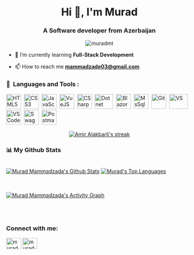 <h1 align="center">Hi 👋, I'm Murad</h1>
<h3 align="center">A Software developer from Azerbaijan</h3>
<p align="center"> <img src="https://komarev.com/ghpvc/?username=muradmt&label=Profile%20views&color=0e75b6&style=flat" alt="muradmt" /> </p>

- 🌱 I’m currently learning **Full-Stack Development**

- 📫 How to reach me **mammadzade03@gmail.com**

### 🚀 &nbsp;Languages and Tools :

<p>
<img src="https://raw.githubusercontent.com/yurijserrano/Github-Profile-Readme-Logos/042e36c55d4d757621dedc4f03108213fbb57ec4/others/html.svg" title="HTML5" alt="HTML5" width="40" height="40"/>&nbsp;
  <img src="https://raw.githubusercontent.com/yurijserrano/Github-Profile-Readme-Logos/042e36c55d4d757621dedc4f03108213fbb57ec4/others/css.svg" title="CSS3" alt="CSS3" width="40" height="40"/>&nbsp;
<img src="https://raw.githubusercontent.com/yurijserrano/Github-Profile-Readme-Logos/042e36c55d4d757621dedc4f03108213fbb57ec4/programming%20languages/javascript.svg" title="JavaScript" alt="JavaScript" width="40" height="40"/>&nbsp;
  <img src="https://raw.githubusercontent.com/yurijserrano/Github-Profile-Readme-Logos/042e36c55d4d757621dedc4f03108213fbb57ec4/frameworks/vuejs.svg" title="VueJS" alt="VueJS" width="40" height="40"/>&nbsp;
<img src="https://seeklogo.com/images/C/c-sharp-c-logo-02F17714BA-seeklogo.com.png" title="CSharp" alt="CSharp" width="40" height="40"/>&nbsp;
<img src="https://logos-world.net/wp-content/uploads/2022/01/NET-Framework-Logo.png" title="Dotnet" alt="Dotnet" width="50" height="40"/>&nbsp;
<img src="https://upload.wikimedia.org/wikipedia/commons/d/d0/Blazor.png" title="Blazor" alt="Blazor" width="40" height="40"/>&nbsp;
<img src="https://seeklogo.com/images/M/microsoft-sql-server-logo-96AF49E2B3-seeklogo.com.png" title="MsSql" alt="MsSql" width="40" height="40"/>&nbsp;
<img src="https://upload.wikimedia.org/wikipedia/commons/thumb/3/3f/Git_icon.svg/1200px-Git_icon.svg.png" title="Git" alt="Git" width="40" height="40"/>&nbsp;
<img src="https://raw.githubusercontent.com/yurijserrano/Github-Profile-Readme-Logos/042e36c55d4d757621dedc4f03108213fbb57ec4/ides/vs-studio.svg" title="VS" alt="VS" width="50" height="40"/>&nbsp;
<img src="https://upload.wikimedia.org/wikipedia/commons/9/9a/Visual_Studio_Code_1.35_icon.svg" title="VS Code" alt="VS Code" width="40" height="40"/>&nbsp;
<img src="https://encrypted-tbn0.gstatic.com/images?q=tbn:ANd9GcSj1QzMcvWvOgXqgqyD7z1euhr7g_n1R6BXbquHCrY&s" title="Swagger" alt="Swagger" width="40" height="40"/>&nbsp;
<img src="https://www.vectorlogo.zone/logos/getpostman/getpostman-icon.svg" title="Postman" alt="Postman" width="40" height="40"/>&nbsp;
</p>

<p align="center">
  <a href="https://github-readme-streak-stats.herokuapp.com/?user=MuradMT&theme=black-ice&hide_border=true&stroke=0000&background=060A0CD0">
  <img title="🔥 Get streak stats for your profile at git.io/streak-stats" alt="Amir Alakbarli's streak" src="https://github-readme-streak-stats.herokuapp.com/?user=MuradMT&theme=black-ice&hide_border=true&stroke=0000&background=060A0CD0"/>
  </a>
</p>

### 📊 My Github Stats

<br/>
<a href="https://github-readme-stats.vercel.app/api?username=MuradMT&show_icons=true&count_private=true&theme=react&hide_border=true&bg_color=0D1117"><img alt="Murad Mammadzada's Github Stats" src="https://github-readme-stats.vercel.app/api?username=MuradMT&show_icons=true&count_private=true&theme=react&hide_border=true&bg_color=0D1117" /></a>
<a href="https://github-readme-stats.vercel.app/api/top-langs/?username=MuradMT&langs_count=8&count_private=true&layout=compact&theme=react&hide_border=true&bg_color=0D1117"><img alt="Murad's Top Languages" src="https://github-readme-stats.vercel.app/api/top-langs/?username=MuradMT&langs_count=8&count_private=true&layout=compact&theme=react&hide_border=true&bg_color=0D1117" /></a>
<br/>
<br/>
<br/>

<a href="https://github-readme-activity-graph.cyclic.app/graph?username=MuradMT&theme=github-compact"><img alt="Murad Mammadzada's Activity Graph" src="https://github-readme-activity-graph.cyclic.app/graph?username=MuradMT&theme=github-compact" /></a>

<br/>
<br/>

### Connect with me:

<p align="left">

<a href="https://linkedin.com/in/murad mammadzade" target="blank"><img align="center" src="https://raw.githubusercontent.com/rahuldkjain/github-profile-readme-generator/master/src/images/icons/Social/linked-in-alt.svg" alt="murad-mammadzada-663723237" height="30" width="40" /></a>
<a href="https://instagram.com/murad2003m" target="blank"><img align="center" src="https://raw.githubusercontent.com/rahuldkjain/github-profile-readme-generator/master/src/images/icons/Social/instagram.svg" alt="murad2003m" height="30" width="40" /></a>

</p>
